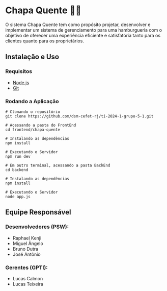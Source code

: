 # Chapa Quente 👩‍🍳

O sistema Chapa Quente tem como propósito projetar, desenvolver e implementar um sistema de gerenciamento para uma hamburgueria com o objetivo de oferecer uma experiência eficiente e satisfatória tanto para os clientes quanto para os proprietários.

## Instalação e Uso
### Requisitos
- [Node.js](https://nodejs.org/en)
- [Git](https://git-scm.com/)

### Rodando a Aplicação
```ssh
# Clonando o repositório
git clone https://github.com/dsm-cefet-rj/ti-2024-1-grupo-5-1.git

# Acessando a pasta do FrontEnd
cd frontend/chapa-quente

# Instalando as dependências
npm install

# Executando o Servidor
npm run dev

# Em outro terminal, acessando a pasta BackEnd
cd backend

# Instalando as dependências
npm install

# Executando o Servidor
node app.js
```

## Equipe Responsável
### Desenvolvedores (PSW):

- Raphael Kenji
- Miguel Ângelo
- Bruno Dutra
- José Antônio

### Gerentes (GPTI):
- Lucas Calmon
- Lucas Teixeira
